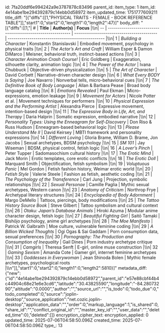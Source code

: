 id: 7fa20ddf6e994242a9e3787878c83496
parent_id: 
item_type: 1
item_id: 4e14abe1be294392879c14ebb0d58972
item_updated_time: 1751777609211
title_diff: "[{\"diffs\":[[1,\"PHYSICAL TRAITS - FEMALE - BOOK REFERENCE TABLE\"]],\"start1\":0,\"start2\":0,\"length1\":0,\"length2\":47}]"
body_diff: "[{\"diffs\":[[1,\"| #  | **Title**                                                   | **Author(s)**                              | **Focus**                                         |\\\n| -- | ----------------------------------------------------------- | ------------------------------------------ | ------------------------------------------------- |\\\n| 1  | *Building a Character*                                      | Konstantin Stanislavski                    | Embodied movement, psychology in physical traits  |\\\n| 2  | *The Actor’s Art and Craft*                                 | William Esper & Damon DiMarco              | Meisner, behavioral truth, instinct-based actions |\\\n| 3  | *Character Animation Crash Course!*                         | Eric Goldberg                              | Exaggeration, silhouette clarity, animation logic |\\\n| 4  | *The Power of the Actor*                                    | Ivana Chubbuck                             | Objective-driven physicalization                  |\\\n| 5  | *The Art of Character*                                      | David Corbett                              | Narrative-driven character design                 |\\\n| 6  | *What Every BODY is Saying*                                 | Joe Navarro                                | Nonverbal tells, micro-behavioral cues            |\\\n| 7  | *The Definitive Book of Body Language*                      | Allan & Barbara Pease                      | Broad body language catalog                       |\\\n| 8  | *Emotions Revealed*                                         | Paul Ekman                                 | Micro-expressions, emotion leakage                |\\\n| 9  | *Movement for Actors*                                       | Nicole Potter et al.                       | Movement techniques for performers                |\\\n| 10 | *Physical Expression and the Performing Artist*             | Alexandra Pierce                           | Expressive movement, intention-based design       |\\\n| 11 | *The Expressive Body in Life, Art, and Therapy*             | Daria Halprin                              | Somatic expression, embodied narrative            |\\\n| 12 | *Personality Types: Using the Enneagram for Self-Discovery* | Don Riso & Russ Hudson                     | Enneagram-based behavioral logic                  |\\\n| 13 | *Please Understand Me II*                                   | David Keirsey                              | MBTI framework and personality expressions        |\\\n| 14 | *Different Loving*                                          | Gloria Brame, William D. Brame, Jon Jacobs | Sexual archetypes, BDSM psychology                |\\\n| 15 | *SM 101*                                                    | Jay Wiseman                                | BDSM, physical control, fetish logic              |\\\n| 16 | *A Lover’s Pinch*                                           | Peter Tupper                               | Sadomasochism cultural history                    |\\\n| 17 | *The Erotic Mind*                                           | Jack Morin                                 | Erotic templates, core erotic conflicts           |\\\n| 18 | *The Erotic Doll*                                           | Marquard Smith                             | Objectification, fetish symbolism                 |\\\n| 19 | *Voluptuous Panic*                                          | Mel Gordon                                 | Fetish fashion history, Weimar erotic world       |\\\n| 20 | *Fetish Style*                                              | Valerie Steele                             | Fashion as fetish, aesthetic coding               |\\\n| 21 | *The Psychology of the Transference*                        | Carl Jung                                  | Projection, symbolic relationships                |\\\n| 22 | *Sexual Personae*                                           | Camille Paglia                             | Mythic sexual archetypes, Western canon           |\\\n| 23 | *Anatomy of Criticism*                                      | Northrop Frye                              | Archetypal literary structures                    |\\\n| 24 | *Encyclopedia of Body Adornment*                            | Margo DeMello                              | Tattoos, piercings, body modifications            |\\\n| 25 | *The Tattoo History Source Book*                            | Steve Gilbert                              | Tattoo symbolism and cultural context             |\\\n| 26 | *Otaku: Japan’s Database Animals*                           | Hiroki Azuma                               | Modular anime character design, fetish logic      |\\\n| 27 | *Beautiful Fighting Girl*                                   | Saitō Tamaki                               | Bishōjo psychology, anime girl archetypes         |\\\n| 28 | *The Moe Manifesto*                                         | Patrick W. Galbraith                       | Moe culture, vulnerable feminine coding           |\\\n| 29 | *A Billion Wicked Thoughts*                                 | Ogi Ogas & Sai Gaddam                      | Porn consumption data, sexual preferences         |\\\n| 30 | *Pornography: The Production and Consumption of Inequality* | Gail Dines                                 | Porn industry archetype critique                  |\\\n| 31 | *Camgirls*                                                  | Theresa Senft                              | E-girl, online muse construction                  |\\\n| 32 | *Gaming Sexism*                                             | Amanda Cote                                | Gamer girl, internet feminine archetypes          |\\\n| 33 | *Goddesses in Everywoman*                                   | Jean Shinoda Bolen                         | Mythic female archetypes, psychological roots     |\\\n\"]],\"start1\":0,\"start2\":0,\"length1\":0,\"length2\":5810}]"
metadata_diff: {"new":{"id":"4e14abe1be294392879c14ebb0d58972","parent_id":"e57e88cbf44b4c44904c68e21e6e3cd6","latitude":"30.43825590","longitude":"-84.28073290","altitude":"0.0000","author":"","source_url":"","is_todo":0,"todo_due":0,"todo_completed":0,"source":"joplin-desktop","source_application":"net.cozic.joplin-desktop","application_data":"","order":0,"markup_language":1,"is_shared":0,"share_id":"","conflict_original_id":"","master_key_id":"","user_data":"","deleted_time":0},"deleted":[]}
encryption_cipher_text: 
encryption_applied: 0
updated_time: 2025-07-06T04:58:50.096Z
created_time: 2025-07-06T04:58:50.096Z
type_: 13